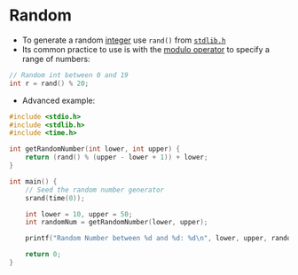 # Random

- To generate a random [integer](computer-science/docs/c/types.md) use `rand()` from [`stdlib.h`](computer-science/docs/c/libraries.md)
- Its common practice to use is with the [modulo operator](computer-science/docs/c/operators.md) to specify a range of numbers:

```c
// Random int between 0 and 19
int r = rand() % 20;
```

- Advanced example:

```c
#include <stdio.h>
#include <stdlib.h>
#include <time.h>

int getRandomNumber(int lower, int upper) {
    return (rand() % (upper - lower + 1)) + lower;
}

int main() {
    // Seed the random number generator
    srand(time(0));

    int lower = 10, upper = 50;
    int randomNum = getRandomNumber(lower, upper);

    printf("Random Number between %d and %d: %d\n", lower, upper, randomNum);

    return 0;
}
```
